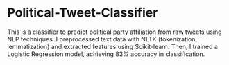 # Political-Tweet-Classifier
This is a classifier to predict political party affiliation from raw tweets using NLP techniques. I preprocessed text data with NLTK (tokenization, lemmatization) and extracted features using Scikit-learn. Then, I trained a Logistic Regression model, achieving 83% accuracy in classification.
